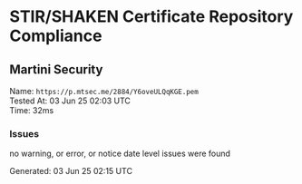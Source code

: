 # STIR/SHAKEN Certificate Repository Compliance

## Martini Security

Name: `https://p.mtsec.me/2884/Y6oveULQqKGE.pem`\
Tested At: 03 Jun 25 02:03 UTC\
Time: 32ms

### Issues

no warning, or error, or notice date level issues were found

Generated: 03 Jun 25 02:15 UTC